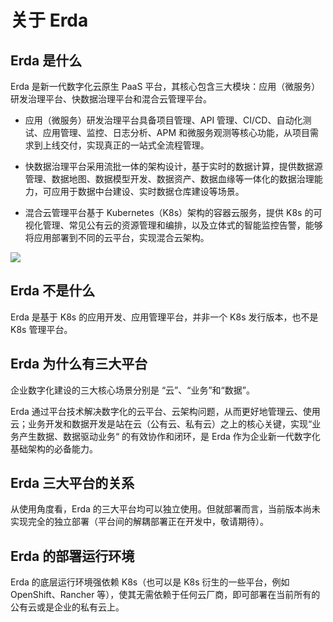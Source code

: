 
# 关于 Erda

## Erda 是什么

Erda 是新一代数字化云原生 PaaS 平台，其核心包含三大模块：应用（微服务）研发治理平台、快数据治理平台和混合云管理平台。

* 应用（微服务）研发治理平台具备项目管理、API 管理、CI/CD、自动化测试、应用管理、监控、日志分析、APM 和微服务观测等核心功能，从项目需求到上线交付，实现真正的一站式全流程管理。

* 快数据治理平台采用流批一体的架构设计，基于实时的数据计算，提供数据源管理、数据地图、数据模型开发、数据资产、数据血缘等一体化的数据治理能力，可应用于数据中台建设、实时数据仓库建设等场景。

* 混合云管理平台基于 Kubernetes（K8s）架构的容器云服务，提供 K8s 的可视化管理、常见公有云的资源管理和编排，以及立体式的智能监控告警，能够将应用部署到不同的云平台，实现混合云架构。

![](https://terminus-paas.oss-cn-hangzhou.aliyuncs.com/paas-doc/2021/07/16/43624f0c-06cc-4c54-bc7c-40a87738e355.png)

## Erda 不是什么

Erda 是基于 K8s 的应用开发、应用管理平台，并非一个 K8s 发行版本，也不是 K8s 管理平台。

## Erda 为什么有三大平台

企业数字化建设的三大核心场景分别是 “云”、“业务”和“数据”。

Erda 通过平台技术解决数字化的云平台、云架构问题，从而更好地管理云、使用云；业务开发和数据开发是站在云（公有云、私有云）之上的核心关键，实现“业务产生数据、数据驱动业务“ 的有效协作和闭环，是 Erda 作为企业新一代数字化基础架构的必备能力。

## Erda 三大平台的关系

从使用角度看，Erda 的三大平台均可以独立使用。但就部署而言，当前版本尚未实现完全的独立部署（平台间的解耦部署正在开发中，敬请期待）。

## Erda 的部署运行环境

Erda 的底层运行环境强依赖 K8s（也可以是 K8s 衍生的一些平台，例如 OpenShift、Rancher 等），使其无需依赖于任何云厂商，即可部署在当前所有的公有云或是企业的私有云上。
